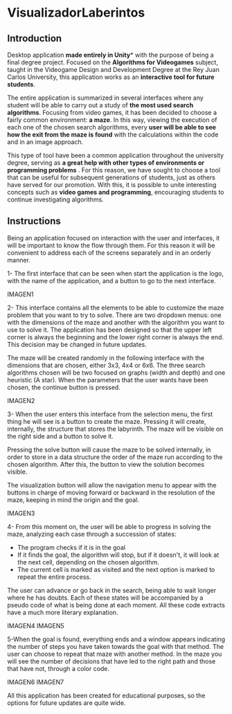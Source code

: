 # VisualizadorLaberintos

## Introduction

Desktop application **made entirely in Unity*** with the purpose of being a final degree project. Focused on the **Algorithms for Videogames** subject, taught in the Videogame Design and Development Degree at the Rey Juan Carlos University, this application works as an **interactive tool for future students**.

The entire application is summarized in several interfaces where any student will be able to carry out a study of **the most used search algorithms**. Focusing from video games, it has been decided to choose a fairly common environment: **a maze**. In this way, viewing the execution of each one of the chosen search algorithms, every **user will be able to see how the exit from the maze is found** with the calculations within the code and in an image approach.

This type of tool have been a common application throughout the university degree, serving as **a great help with other types of environments or programming problems** . For this reason, we have sought to choose a tool that can be useful for subsequent generations of students, just as others have served for our promotion. With this, it is possible to unite interesting concepts such as **video games and programming**, encouraging students to continue investigating algorithms.

## Instructions

Being an application focused on interaction with the user and interfaces, it will be important to know the flow through them. For this reason it will be convenient to address each of the screens separately and in an orderly manner.

1- The first interface that can be seen when start the application is the logo, with the name of the application, and a button to go to the next interface.

IMAGEN1

2- This interface contains all the elements to be able to customize the maze problem that you want to try to solve. There are two dropdown menus: one with the dimensions of the maze and another with the algorithm you want to use to solve it. The application has been designed so that the upper left corner is always the beginning and the lower right corner is always the end. This decision may be changed in future updates.

The maze will be created randomly in the following interface with the dimensions that are chosen, either 3x3, 4x4 or 6x6. The three search algorithms chosen will be two focused on graphs (width and depth) and one heuristic (A star). When the parameters that the user wants have been chosen, the continue button is pressed.

IMAGEN2

3- When the user enters this interface from the selection menu, the first thing he will see is a button to create the maze. Pressing it will create, internally, the structure that stores the labyrinth. The maze will be visible on the right side and a button to solve it.

Pressing the solve button will cause the maze to be solved internally, in order to store in a data structure the order of the maze run according to the chosen algorithm. After this, the button to view the solution becomes visible.


The visualization button will allow the navigation menu to appear with the buttons in charge of moving forward or backward in the resolution of the maze, keeping in mind the origin and the goal.

IMAGEN3

4- From this moment on, the user will be able to progress in solving the maze, analyzing each case through a succession of states:

  - The program checks if it is in the goal
  - If it finds the goal, the algorithm will stop, but if it doesn't, it will look at the next cell, depending on the chosen algorithm.
  - The current cell is marked as visited and the next option is marked to repeat the entire process.

The user can advance or go back in the search, being able to wait longer where he has doubts. Each of these states will be accompanied by a pseudo code of what is being done at each moment. All these code extracts have a much more literary explanation.

IMAGEN4 IMAGEN5

5-When the goal is found, everything ends and a window appears indicating the number of steps you have taken towards the goal with that method. The user can choose to repeat that maze with another method. In the maze you will see the number of decisions that have led to the right path and those that have not, through a color code.

IMAGEN6 IMAGEN7

All this application has been created for educational purposes, so the options for future updates are quite wide.


